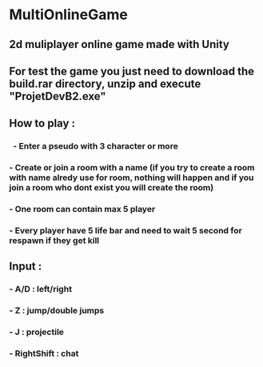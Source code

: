# MultiOnlineGame
## 2d muliplayer online game made with Unity

## For test the game you just need to download the build.rar directory, unzip and execute "ProjetDevB2.exe"

## How to play : 
### &nbsp; - Enter a pseudo with 3 character or more
### - Create or join a room with a name (if you try to create a room with name alredy use for room, nothing will happen and if you join a room who dont exist you will create the room)
### - One room can contain max 5 player
### - Every player have 5 life bar and need to wait 5 second for respawn if they get kill 

## Input :
### - A/D : left/right
### - Z : jump/double jumps
### - J : projectile
### - RightShift : chat
